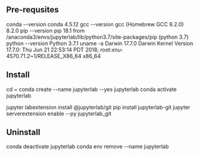 
## Pre-requsites
conda --version	conda 4.5.12
gcc --version	gcc (Homebrew GCC 8.2.0) 8.2.0
pip --version	pip 18.1 from /anaconda3/envs/jupyterlab/lib/python3.7/site-packages/pip (python 3.7)
python --version	Python 3.7.1
uname -a	Darwin <hostname> 17.7.0 Darwin Kernel Version 17.7.0: Thu Jun 21 22:53:14 PDT 2018; root:xnu-4570.71.2~1/RELEASE_X86_64 x86_64


## Install
cd ~
conda create --name jupyterlab --yes jupyterlab
conda activate jupyterlab

jupyter labextension install @jupyterlab/git
pip install jupyterlab-git
jupyter serverextension enable --py jupyterlab_git


## Uninstall
conda deactivate jupyterlab
conda env remove --name jupyterlab
